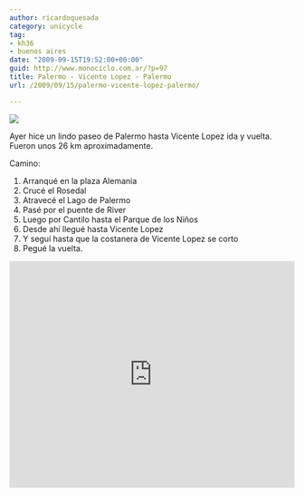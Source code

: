 ```yaml
---
author: ricardoquesada
category: unicycle
tag:
- kh36
- buenos aires
date: "2009-09-15T19:52:00+00:00"
guid: http://www.monociclo.com.ar/?p=97
title: Palermo - Vicente Lopez - Palermo
url: /2009/09/15/palermo-vicente-lopez-palermo/

---
```


![](/images/palermo-vicente-lopez-palermo.jpg)

Ayer hice un lindo paseo de Palermo hasta Vicente Lopez ida y vuelta.  
Fueron unos 26 km aproximadamente.

Camino:

1. Arranqué en la plaza Alemania
1. Crucé el Rosedal
1. Atravecé el Lago de Palermo
1. Pasé por el puente de River
1. Luego por Cantilo hasta el Parque de los Niños
1. Desde ahí llegué hasta Vicente Lopez
1. Y seguí hasta que la costanera de Vicente Lopez se corto
1. Pegué la vuelta.

<iframe class="alltrails" src="https://www.alltrails.com/widget/map/palermo-vicente-lopez?u=i&sh=wadog2" width="100%" height="400" frameborder="0" scrolling="no" marginheight="0" marginwidth="0" title="AllTrails: Trail Guides and Maps for Hiking, Camping, and Running"></iframe>